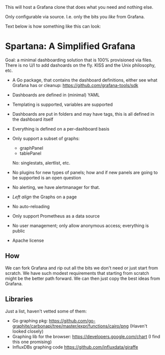 This will host a Grafana clone that does what you need and nothing else.

Only configurable via source. I.e. only the bits you *like* from Grafana.

Text below is how something like this can look:

# Spartana: A Simplified Grafana

Goal: a minimal dashboarding solution that is 100% provisioned via files. There is no U/I to add
dashoards on the fly. KISS and the Unix philosophy, etc.

* A Go package, that contains the dashboard definitions, either see what Grafana has or
  cleanup: <https://github.com/grafana-tools/sdk>
* Dashboards are defined in (minimal) YAML
* Templating is supported, variables are supported
* Dashboards are put in folders and may have tags, this is all defined in the dashboard itself
* Everything is defined on a per-dashboard basis
* Only support a subset of graphs:
  * graphPanel
  * tablePanel

  No: singlestats, alertlist, etc.

* No plugins for new types of panels; how and if new panels are going to be supported is an open
  question
* No alerting, we have alertmanager for that.
* *Left align* the Graphs on a page
* No auto-reloading
* Only support Prometheus as a data source
* No user management; only allow anonymous access; everything is public
* Apache license

## How

We can fork Grafana and rip out all the bits we don't need or just start from scratch. We have such
modest requirements that starting from scratch might be the better path forward. We can then just
copy the best ideas from Grafana.

## Libraries

Just a list, haven't vetted some of them:

* Go graphing pkg: <https://github.com/go-graphite/carbonapi/tree/master/expr/functions/cairo/png>
  (Haven't looked closely)
* Graphing lib for the browser: <https://developers.google.com/chart> (I find this one promising)
* InfluxDBs graphing code <https://github.com/influxdata/giraffe>
